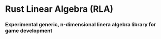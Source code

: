 # Rust Linear Algebra (RLA)

### Experimental generic, n-dimensional linera algebra library for game development

